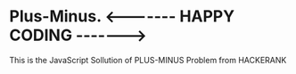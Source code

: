 # Plus-Minus. <------- HAPPY CODING ------->
This is the JavaScript Sollution of PLUS-MINUS Problem from HACKERANK
